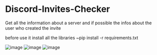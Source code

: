 # Discord-Invites-Checker
Get all the information about a server and if possible the infos about the user who created the invite

before use it install all the libraries 
~pip install -r requirements.txt

![image](https://user-images.githubusercontent.com/95089355/173206586-88b0fd46-bc1d-4dd5-8147-3fca07f02069.png)
![image](https://user-images.githubusercontent.com/95089355/173206841-5f9149bd-daf4-46be-950e-d58b94a1cca9.png)
![image](https://user-images.githubusercontent.com/95089355/173206634-ca35f296-8a63-42b3-baac-8db05272696f.png)

